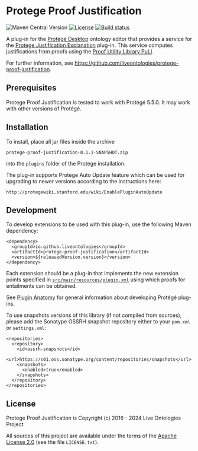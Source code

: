 # Protege Proof Justification
![Maven Central Version](https://img.shields.io/maven-central/v/io.github.liveontologies/protege-proof-justification)
[![License](https://img.shields.io/badge/License-Apache%202.0-blue.svg)](https://opensource.org/licenses/Apache-2.0)
[![Build status](https://ci.appveyor.com/api/projects/status/1br4by6ncw0wtks3?svg=true)](https://ci.appveyor.com/project/ykazakov/protege-proof-justification)

A plug-in for the [Protégé Desktop](https://protege.stanford.edu) ontology editor that provides a service for the
[Protege Justification Explanation](https://github.com/liveontologies/protege-justification-explanation) plug-in. 
This service computes justifications from proofs using the 
[Proof Utility Library PuLI](https://github.com/liveontologies/puli).

For further information, see <https://github.com/liveontologies/protege-proof-justification>. 

## Prerequisites

Protege Proof Justification is tested to work with Protégé 5.5.0. It may work 
with other versions of Protégé.

## Installation

To install, place all jar files inside the archive 

	protege-proof-justification-0.1.1-SNAPSHOT.zip 

into the `plugins` folder of the Protege installation.

The plug-in supports Protege Auto Update feature which can be used for
upgrading to newer versions according to the instructions here:

    http://protegewiki.stanford.edu/wiki/EnablePluginAutoUpdate

## Development

To develop extensions to be used with this plug-in, use the following Maven dependency:

```
<dependency>
  <groupId>io.github.liveontologies</groupId>
  <artifactId>protege-proof-justification</artifactId>
  <version>${releasedVersion.version}</version>
</dependency>
```

Each extension should be a plug-in that implements the new 
extension points specified in
[`src/main/resources/plugin.xml`](https://github.com/liveontologies/protege-proof-justification/blob/main/src/main/resources/plugin.xml?raw=true)
using which proofs for entailments can be obtained.

See [Plugin Anatomy](https://protegewiki.stanford.edu/wiki/PluginAnatomy) for general
information about developing Protégé plug-ins.

To use snapshots versions of this library (if not compiled from sources), please add
the Sonatype OSSRH snapshot repository either to your `pom.xml` or `settings.xml`:
```
<repositories>
  <repository>
    <id>ossrh-snapshots</id>
    <url>https://s01.oss.sonatype.org/content/repositories/snapshots</url>
    <snapshots>
      <enabled>true</enabled>
    </snapshots>
  </repository>
</repositories>
```

## License

Protege Proof Justification is Copyright (c) 2016 - 2024 Live Ontologies Project

All sources of this project are available under the terms of the 
[Apache License 2.0](http://www.apache.org/licenses/LICENSE-2.0)
(see the file `LICENSE.txt`).